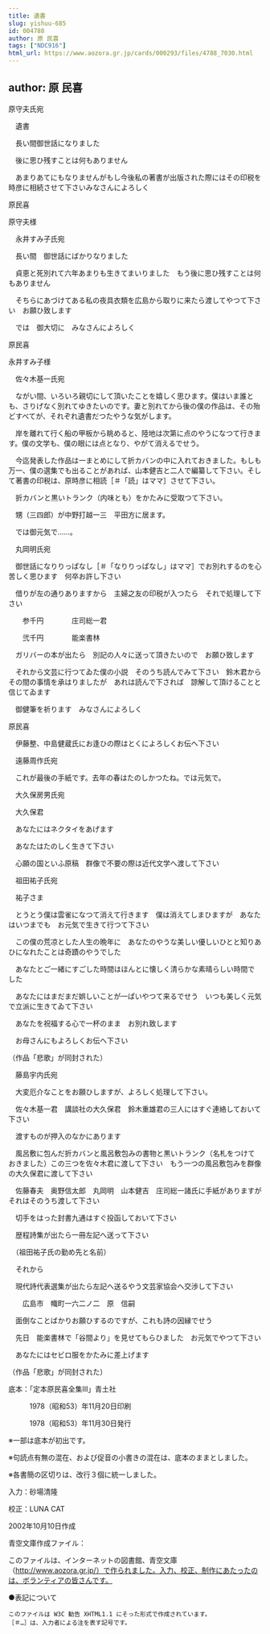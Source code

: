 ```yaml
---
title: 遺書
slug: yishuu-685
id: 004788
author: 原 民喜
tags: ["NDC916"]
html_url: https://www.aozora.gr.jp/cards/000293/files/4788_7030.html
---
```


## author: 原 民喜

原守夫氏宛



　遺書

　長い間御世話になりました

　後に思ひ残すことは何もありません

　あまりあてにもなりませんがもし今後私の著書が出版された際にはその印税を時彦に相続させて下さいみなさんによろしく

原民喜




原守夫様









　永井すみ子氏宛



　長い間　御世話にばかりなりました

　貞恵と死別れて六年あまりも生きてまいりました　もう後に思ひ残すことは何もありません

　そちらにあづけてある私の夜具衣類を広島から取りに来たら渡してやつて下さい　お願ひ致します

　では　御大切に　みなさんによろしく

原民喜




永井すみ子様









　佐々木基一氏宛



　ながい間、いろいろ親切にして頂いたことを嬉しく思ひます。僕はいま誰とも、さりげなく別れてゆきたいのです。妻と別れてから後の僕の作品は、その殆どすべてが、それぞれ遺書だつたやうな気がします。

　岸を離れて行く船の甲板から眺めると、陸地は次第に点のやうになつて行きます。僕の文学も、僕の眼には点となり、やがて消えるでせう。

　今迄発表した作品は一まとめにして折カバンの中に入れておきました。もしも万一、僕の選集でも出ることがあれば、山本健吉と二人で編纂して下さい。そして著書の印税は、原時彦に相読［＃「読」はママ］させて下さい。

　折カバンと黒いトランク（内味とも）をかたみに受取つて下さい。

　甥（三四郎）が中野打越一三　平田方に居ます。

　では御元気で……。







　丸岡明氏宛



　御世話になりりっぱなし［＃「なりりっぱなし」はママ］でお別れするのを心苦しく思ひます　何卒お許し下さい

　借りが左の通りありますから　主婦之友の印税が入つたら　それで処理して下さい

　　参千円　　　　庄司総一君

　　弐千円　　　　能楽書林

　ガリバーの本が出たら　別記の人々に送って頂きたいので　お願ひ致します

　それから文芸に行つてゐた僕の小説　そのうち読んでみて下さい　鈴木君からその間の事情を承はりましたが　あれは読んで下されば　諒解して頂けることと信じてゐます

　御健筆を祈ります　みなさんによろしく

原民喜



　伊藤整、中島健蔵氏にお逢ひの際はとくによろしくお伝へ下さい







　遠藤周作氏宛



　これが最後の手紙です。去年の春はたのしかつたね。では元気で。







　大久保房男氏宛



　大久保君

　あなたにはネクタイをあげます

　あなたはたのしく生きて下さい

　心願の国といふ原稿　群像で不要の際は近代文学へ渡して下さい







　祖田祐子氏宛



　祐子さま

　とうとう僕は雲雀になつて消えて行きます　僕は消えてしまひますが　あなたはいつまでも　お元気で生きて行つて下さい

　この僕の荒凉とした人生の晩年に　あなたのやうな美しい優しいひとと知りあひになれたことは奇蹟のやうでした

　あなたとご一緒にすごした時間はほんとに懐しく清らかな素晴らしい時間でした

　あなたにはまだまだ娯しいことが一ぱいやつて来るでせう　いつも美しく元気で立派に生きてゐて下さい

　あなたを祝福する心で一杯のまま　お別れ致します

　お母さんにもよろしくお伝へ下さい

（作品「悲歌」が同封された）







　藤島宇内氏宛



　大変厄介なことをお願ひしますが、よろしく処理して下さい。

　佐々木基一君　講談社の大久保君　鈴木重雄君の三人にはすぐ連絡しておいて下さい

　渡すものが押入のなかにあります

　風呂敷に包んだ折カバンと風呂敷包みの書物と黒いトランク（名札をつけておきました）この三つを佐々木君に渡して下さい　もう一つの風呂敷包みを群像の大久保君に渡して下さい

　佐藤春夫　奥野信太郎　丸岡明　山本健吉　庄司総一諸氏に手紙がありますがそれはそのうち渡して下さい

　切手をはった封書九通はすぐ投函しておいて下さい

　歴程詩集が出たら一冊左記へ送って下さい

　（祖田祐子氏の勤め先と名前）



　それから

　現代詩代表選集が出たら左記へ送るやう文芸家協会へ交渉して下さい

　　広島市　幟町一六二ノ二　原　信嗣

　面倒なことばかりお願ひするのですが、これも詩の因縁でせう

　先日　能楽書林で「谷間より」を見せてもらひました　お元気でやつて下さい

　あなたにはセビロ服をかたみに差上げます

（作品「悲歌」が同封された）













底本：「定本原民喜全集III」青土社


　　　1978（昭和53）年11月20日印刷

　　　1978（昭和53）年11月30日発行

※一部は底本が初出です。

※句読点有無の混在、および促音の小書きの混在は、底本のままとしました。

※各書簡の区切りは、改行３個に統一しました。

入力：砂場清隆

校正：LUNA CAT

2002年10月10日作成

青空文庫作成ファイル：

このファイルは、インターネットの図書館、青空文庫（http://www.aozora.gr.jp/）で作られました。入力、校正、制作にあたったのは、ボランティアの皆さんです。











●表記について


	このファイルは W3C 勧告 XHTML1.1 にそった形式で作成されています。
	［＃…］は、入力者による注を表す記号です。